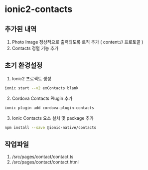# ionic2-contacts

## 추가된 내역
1. Photo Image 정상적으로 출력되도록 로직 추가 ( content:// 프로토콜 )
2. Contacts 정렬 기능 추가


## 초기 환경설정

1. Ionic2 프로젝트 생성

```bash
ionic start --v2 exContacts blank
```

2. Cordova Contacts Plugin 추가
```bash
ionic plugin add cordova-plugin-contacts
```

3. Ionic Contacts 요소 설치 및 package 추가
```bash
npm install --save @ionic-native/contacts
```

## 작업파일
1. /src/pages/contact/contact.ts
1. /src/pages/contact/contact.html

